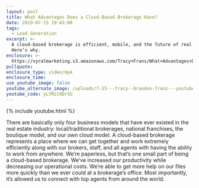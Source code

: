 ```yaml
---
layout: post
title: What Advantages Does a Cloud-Based Brokerage Have?
date: 2019-07-15 19:43:00
tags:
  - Lead Generation
excerpt: >-
  A cloud-based brokerage is efficient, mobile, and the future of real estate.
  Here’s why.
enclosure: >-
  https://vyralmarketing.s3.amazonaws.com/Tracy+Frans/What+Advantages+Does+a+Cloud-Based+Brokerage+Have_.mp4
pullquote:
enclosure_type: video/mp4
enclosure_time:
use_youtube_image: false
youtube_alternate_image: /uploads/7-15---tracy--brandon-franz---youtube.jpg
youtube_code: yLYMiC0DrSU
---
```


{% include youtube.html %}

There are basically only four business models that have ever existed in the real estate industry: local/traditional brokerages, national franchises, the boutique model, and our own cloud model. A cloud-based brokerage represents a place where we can get together and work extremely efficiently along with our brokers, staff, and all agents with having the ability to work from anywhere. We’re paperless, but that’s one small part of being a cloud-based brokerage. We’ve increased our productivity while decreasing our operational costs. We’re able to get more help on our files more quickly than we ever could at a brokerage’s office. Most importantly, it’s allowed us to connect with top agents from around the world.